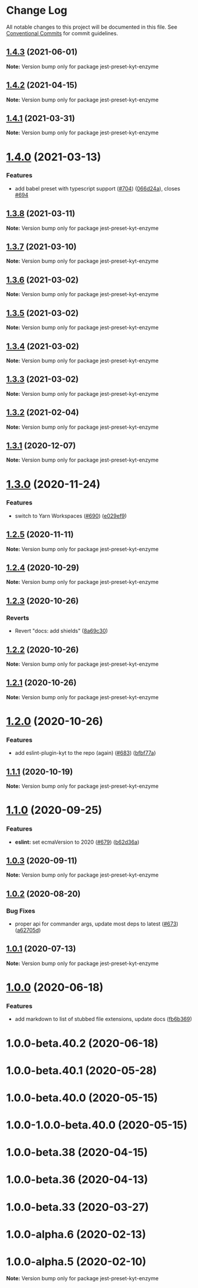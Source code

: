 # Change Log

All notable changes to this project will be documented in this file.
See [Conventional Commits](https://conventionalcommits.org) for commit guidelines.

## [1.4.3](https://github.com/nytimes/kyt/compare/jest-preset-kyt-enzyme@1.4.2...jest-preset-kyt-enzyme@1.4.3) (2021-06-01)

**Note:** Version bump only for package jest-preset-kyt-enzyme





## [1.4.2](https://github.com/nytimes/kyt/compare/jest-preset-kyt-enzyme@1.4.1...jest-preset-kyt-enzyme@1.4.2) (2021-04-15)

**Note:** Version bump only for package jest-preset-kyt-enzyme





## [1.4.1](https://github.com/nytimes/kyt/compare/jest-preset-kyt-enzyme@1.4.0...jest-preset-kyt-enzyme@1.4.1) (2021-03-31)

**Note:** Version bump only for package jest-preset-kyt-enzyme





# [1.4.0](https://github.com/nytimes/kyt/compare/jest-preset-kyt-enzyme@1.3.8...jest-preset-kyt-enzyme@1.4.0) (2021-03-13)


### Features

* add babel preset with typescript support ([#704](https://github.com/nytimes/kyt/issues/704)) ([066d24a](https://github.com/nytimes/kyt/commit/066d24ad31fef2ab8777a9ed584901454b59a2e3)), closes [#694](https://github.com/nytimes/kyt/issues/694)





## [1.3.8](https://github.com/nytimes/kyt/compare/jest-preset-kyt-enzyme@1.3.7...jest-preset-kyt-enzyme@1.3.8) (2021-03-11)

**Note:** Version bump only for package jest-preset-kyt-enzyme





## [1.3.7](https://github.com/nytimes/kyt/compare/jest-preset-kyt-enzyme@1.3.6...jest-preset-kyt-enzyme@1.3.7) (2021-03-10)

**Note:** Version bump only for package jest-preset-kyt-enzyme





## [1.3.6](https://github.com/nytimes/kyt/compare/jest-preset-kyt-enzyme@1.3.5...jest-preset-kyt-enzyme@1.3.6) (2021-03-02)

**Note:** Version bump only for package jest-preset-kyt-enzyme





## [1.3.5](https://github.com/nytimes/kyt/compare/jest-preset-kyt-enzyme@1.3.4...jest-preset-kyt-enzyme@1.3.5) (2021-03-02)

**Note:** Version bump only for package jest-preset-kyt-enzyme





## [1.3.4](https://github.com/nytimes/kyt/compare/jest-preset-kyt-enzyme@1.3.3...jest-preset-kyt-enzyme@1.3.4) (2021-03-02)

**Note:** Version bump only for package jest-preset-kyt-enzyme





## [1.3.3](https://github.com/nytimes/kyt/compare/jest-preset-kyt-enzyme@1.3.2...jest-preset-kyt-enzyme@1.3.3) (2021-03-02)

**Note:** Version bump only for package jest-preset-kyt-enzyme





## [1.3.2](https://github.com/nytimes/kyt/compare/jest-preset-kyt-enzyme@1.3.1...jest-preset-kyt-enzyme@1.3.2) (2021-02-04)

**Note:** Version bump only for package jest-preset-kyt-enzyme





## [1.3.1](https://github.com/nytimes/kyt/compare/jest-preset-kyt-enzyme@1.3.0...jest-preset-kyt-enzyme@1.3.1) (2020-12-07)

**Note:** Version bump only for package jest-preset-kyt-enzyme





# [1.3.0](https://github.com/nytimes/kyt/compare/jest-preset-kyt-enzyme@1.2.5...jest-preset-kyt-enzyme@1.3.0) (2020-11-24)


### Features

* switch to Yarn Workspaces ([#690](https://github.com/nytimes/kyt/issues/690)) ([e029ef9](https://github.com/nytimes/kyt/commit/e029ef9f72e47179315ed928840b770e140ab0aa))





## [1.2.5](https://github.com/nytimes/kyt/compare/jest-preset-kyt-enzyme@1.2.4...jest-preset-kyt-enzyme@1.2.5) (2020-11-11)

**Note:** Version bump only for package jest-preset-kyt-enzyme





## [1.2.4](https://github.com/nytimes/kyt/compare/jest-preset-kyt-enzyme@1.2.3...jest-preset-kyt-enzyme@1.2.4) (2020-10-29)

**Note:** Version bump only for package jest-preset-kyt-enzyme





## [1.2.3](https://github.com/nytimes/kyt/compare/jest-preset-kyt-enzyme@1.2.2...jest-preset-kyt-enzyme@1.2.3) (2020-10-26)


### Reverts

* Revert "docs: add shields" ([8a69c30](https://github.com/nytimes/kyt/commit/8a69c3095e65784d6412147a581e79e71f43673b))





## [1.2.2](https://github.com/nytimes/kyt/compare/jest-preset-kyt-enzyme@1.2.1...jest-preset-kyt-enzyme@1.2.2) (2020-10-26)

**Note:** Version bump only for package jest-preset-kyt-enzyme





## [1.2.1](https://github.com/nytimes/kyt/compare/jest-preset-kyt-enzyme@1.2.0...jest-preset-kyt-enzyme@1.2.1) (2020-10-26)

**Note:** Version bump only for package jest-preset-kyt-enzyme





# [1.2.0](https://github.com/nytimes/kyt/compare/jest-preset-kyt-enzyme@1.1.1...jest-preset-kyt-enzyme@1.2.0) (2020-10-26)


### Features

* add eslint-plugin-kyt to the repo (again) ([#683](https://github.com/nytimes/kyt/issues/683)) ([bfbf77a](https://github.com/nytimes/kyt/commit/bfbf77a3f0f2f3cb624d9cfb10b42a7b2bc2f76d))





## [1.1.1](https://github.com/nytimes/kyt/compare/jest-preset-kyt-enzyme@1.1.0...jest-preset-kyt-enzyme@1.1.1) (2020-10-19)

**Note:** Version bump only for package jest-preset-kyt-enzyme





# [1.1.0](https://github.com/nytimes/kyt/compare/jest-preset-kyt-enzyme@1.0.3...jest-preset-kyt-enzyme@1.1.0) (2020-09-25)


### Features

* **eslint:** set ecmaVersion to 2020 ([#679](https://github.com/nytimes/kyt/issues/679)) ([b62d36a](https://github.com/nytimes/kyt/commit/b62d36a473fb69f5cdf31f04c97a5d43d8a55a99))





## [1.0.3](https://github.com/nytimes/kyt/compare/jest-preset-kyt-enzyme@1.0.2...jest-preset-kyt-enzyme@1.0.3) (2020-09-11)

**Note:** Version bump only for package jest-preset-kyt-enzyme





## [1.0.2](https://github.com/nytimes/kyt/compare/jest-preset-kyt-enzyme@1.0.1...jest-preset-kyt-enzyme@1.0.2) (2020-08-20)


### Bug Fixes

* proper api for commander args, update most deps to latest ([#673](https://github.com/nytimes/kyt/issues/673)) ([a62705d](https://github.com/nytimes/kyt/commit/a62705da81bbec2aa04d7a69b49974e68bf0dc95))





## [1.0.1](https://github.com/nytimes/kyt/compare/jest-preset-kyt-enzyme@1.0.0...jest-preset-kyt-enzyme@1.0.1) (2020-07-13)

**Note:** Version bump only for package jest-preset-kyt-enzyme





# [1.0.0](https://github.com/nytimes/kyt/compare/jest-preset-kyt-enzyme@1.0.0-beta.40.2...jest-preset-kyt-enzyme@1.0.0) (2020-06-18)


### Features

* add markdown to list of stubbed file extensions, update docs ([fb6b369](https://github.com/nytimes/kyt/commit/fb6b3693bc9bf90a4fb89d5efb5091a65716e330))





# 1.0.0-beta.40.2 (2020-06-18)



# 1.0.0-beta.40.1 (2020-05-28)



# 1.0.0-beta.40.0 (2020-05-15)



# 1.0.0-1.0.0-beta.40.0 (2020-05-15)



# 1.0.0-beta.38 (2020-04-15)



# 1.0.0-beta.36 (2020-04-13)



# 1.0.0-beta.33 (2020-03-27)



# 1.0.0-alpha.6 (2020-02-13)



# 1.0.0-alpha.5 (2020-02-10)

**Note:** Version bump only for package jest-preset-kyt-enzyme
